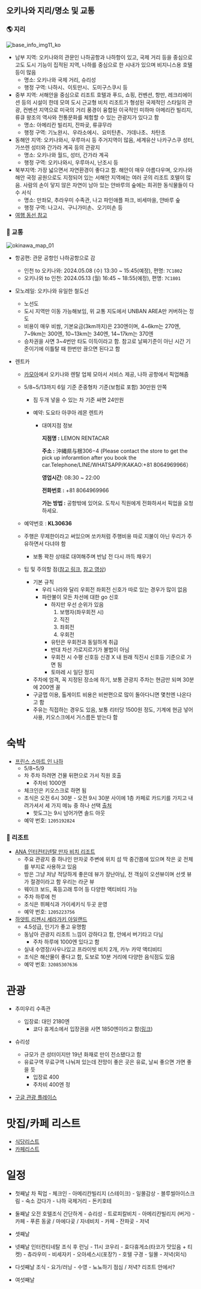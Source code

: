 ## 오키나와 지리/명소 및 교통

### 🌎 지리

![base_info_img11_ko](./../../images/okinawa_md/okinawa_map_00.png)

- 남부 지역: 오키나와의 관문인 나하공항과 나하항이 있고, 국제 거리 등을 중심으로 고도 도시 기능이 집적된 지역, 나하를 중심으로 한 시내가 있으며 비지니스용 호텔 등이 많음
  - 명소: 오키나와 국제 거리, 슈리성
  - 행정 구역: 나하시、이토만시、도미구스쿠시 등
- 중부 지역: 서해안을 중심으로 리조트 호텔과 푸드, 쇼핑, 컨벤션, 항만, 레크리에이션 등의 시설이 한데 모여 도시 근교형 비치 리조트가 형성된 국제적인 스타일의 관광, 컨벤션 지역으로 미국의 거리 풍경이 융합된 이국적인 미하마 아메리칸 빌리지, 류큐 왕조의 역사와 전통문화를 체험할 수 있는 관광지가 있다고 함
  - 명소: 아메리칸 빌리지, 잔파곶, 류큐무라
  - 행정 구역: 기노완시、우라소에시、요미탄촌、가데나초、차탄초
- 동해안 지역: 오키나와시, 우루마시 등 주거지역이 많음, 세계유산 나카구스쿠 성터, 가쓰렌 성터와 간가라 계곡 등의 관광지
  - 명소: 오키나와 월드, 성터, 간가라 계곡
  - 행정 구역: 오키나와시, 우루마시, 난조시 등
- 북부지역: 가장 넓으면서 자연환경이 좋다고 함. 해안이 매우 아름다우며, 오키나와 해안 국정 공원으로도 지정되어 있는 서해안 지역에는 여러 곳의 리조트 호텔이 많음. 사람의 손이 닿지 않은 자연이 남아 있는 얀바루의 숲에는 희귀한 동식물들이 다수 서식
  - 명소: 만좌모, 추라우미 수족관, 나고 파인애플 파크, 비세마을, 얀바루 숲
  - 행정 구역: 나고시、구니가미손、오기미손 등
- [여행 동선 참고](https://brunch.co.kr/@yunjo/197)



### 🚐 교통

![okinawa_map_01](../../images/okinawa_md/okinawa_map_01.png)

- 항공편: 관문 공항인 나하공항으로 감
  - 인천 to 오키나와: 2024.05.08 (수) 13:30 ~ 15:45(예정), 편명: `7C1802`
  - 오키나와 to 인천: 2024.05.13 (월) 16:45 ~ 18:55(예정), 편명: `7C1801`
  
- 모노레일: 오키나와 유일한 철도선
  - 노선도
  - 도시 지역만 이동 가능해보임, 위 교통 지도에서 UNBAN AREA만 커버하는 정도
  - 비용이 매우 비쌈, 기본요금(3km까지)은 230엔이며, 4~6km는 270엔, 7~9km는 300엔, 10~13km는 340엔, 14~17km는 370엔
  - 승차권을 사면 3~4번만 타도 이득이라고 함. 참고로 날짜기준이 아닌 시간 기준이기에 이틀탈 때 한번만 끊으면 된다고 함
  
- 렌트카
  - [카모아](https://carmore.kr/home/)에서 오키나와 렌탈 업체 모아서 서비스 제공, 나하 공항에서 픽업해줌
  - 5/8~5/13까지 6일 기준 준중형차 기준(보험료 포함) 30만원 안쪽
    
    - 짐 두개 넣을 수 있는 차 기준 싸면 24만원
    
    - 예약: 도요타 아쿠아 레몬 렌트카
    
      - 대여지점 정보
    
        **지점명 :** LEMON RENTACAR
    
        **주소 :** 沖縄県与根306−4 (Please contact the store to get the pick up inforamtion after you book the car.Telephone/LINE/WHATSAPP/KAKAO:+81 8064969966）
    
        **영업시간**: 08:30 ~ 22:00
    
        **전화번호 :** +81 8064969966
    
        **가는 방법 :**
        공항밖에 있어요. 도착시 직원에게 전화하셔서 픽업을 요청하세요.
  
  - 예약번호 :  **KL30636**
  
  - 주행은 무제한이라고 써있으며 쏘카처럼 주행비용 따로 지불이 아닌 우리가 주유하면서 다녀야 함
    - 보통 꽉찬 상태로 대여해주며 반납 전 다시 까득 채우기
  - 팁 및 주의할 점([참고 링크](https://brunch.co.kr/@yunjo/197), [참고 영상](https://www.youtube.com/watch?v=_1Jb3rj1zMg))
    - 기본 규칙
      - 우리 나라와 달리 우회전 좌회전 신호가 따로 있는 경우가 많이 없음
      - 파란불이 모든 차선에 대한  go  신호
        - 하지만 우선 순위가 있음
          1. 보행자(좌우회전 시)
          2. 직진
          3. 좌회전
          4. 우회전
        - 유턴은 우회전과 동일하게 취급
        - 반대 차선  가로지르기가 불법이 아님
        - 우회전 시 수평 신호등 신경 X 내 원래 직진시 신호등 기준으로 가면 됨
        - 토마레 시 일단 정지
    - 주차에 엄격, 꼭 지정된 장소에 하기, 보통 관광지 주차는 현금만 되며 30분에 200엔 꼴
    - 구글맵 이용, 톨게이트 비용은 비싼편으로 많이 돌아다니면 몇천엔 나온다고 함
    - 주유는 직접하는 경우도 있음, 보통 리터당 1500원 정도, 기계에 현금 넣어 사용, 키오스크에서 거스름돈 받는다 함



# 숙박

- [프린스 스마트 인 나하](https://maps.app.goo.gl/xZZEFARNkgagnhLr8)
  - 5/8~5/9
  - 차 주차 하려면 건물 뒤편으로 가서 직원 호출
    - 주차비 1000엔
  - 체크인은 키오스크로 하면 됨
  - 조식은 오전 6시 30분 - 오전 9시 30분 사이에 1층 카페로 카드키를 가지고 내려가셔서 세 가지 메뉴 중 하나 선택 [출처](https://blog.naver.com/bbangs0927/223405038944)
    - 핫도그는 9시 넘어가면 솔드 아웃
  - 예약 번호: `1205192824`

### 🌅 리조트

- [ANA 인터컨티넨탈 만자 비치 리조트](https://www.google.com/travel/hotels/s/GspnAwyU6YuxDygg9)
  - 주요 관광지 중 하나인 만자곶 주변에 위치 섬 딱 중간쯤에 있으며 작은 곶 전체를 부지로 사용하고 있음
  - 방은 그냥 저냥 적당하게 좋은데 뷰가 장난아님, 전 객실이 오션뷰이며 선셋 뷰가 절경이라고 함 우리는 라군 뷰
  - 웨이크 보드, 혹등고래 투어 등 다양한 액티비티 가능
  - 주차 하루에 천
  - 조식은 뷔페식과 가이세키식 두곳 운영
  - 예약 번호: `1205223756`
- [하얏트 리젠시 세라가키 아일랜드](https://www.google.com/travel/hotels/s/YnA4VZHkNREheMxo9)
  - 4.5성급, 인기가 좋고 유명함
  - 동남아 관광지 리조트 느낌이 강하다고 함, 안에서 버기타고 다님
    - 주차 하루에 1000엔 있다고 함
  - 실내 수영장/사우나있고 프라이빗 비치 2개, 카누 카약 액티비티
  - 조식은 해산물이 좋다고 함, 도보로 10분 거리에 다양한 음식점도 있음
  - 예약 번호: `32085307636`



# 관광

-  추미우리 수족관
   - 입장료: 대인 2180엔
     - 쿄다 휴게소에서 입장권을 사면 1850엔이라고 함([링크](https://m.blog.naver.com/me6746/223105221804))
-  슈리성
   - 규모가 큰 성터이지만 19년 화재로 만이 전소됐다고 함
   - 유료구역 무료구역 나눠져 있는데 전망이 좋은 곳은 유료, 날씨 좋으면 가면 좋을 듯
     - 입장료 400
     - 주차비 400엔 정

- [구글 관광 플레이스](https://maps.app.goo.gl/Ay6HYxr8YbhgikGi7)



# 맛집/카페 리스트

- [식당리스트](https://maps.app.goo.gl/afBuSQzLCUA8dqSK7)
- [카페리스트](https://maps.app.goo.gl/j3QN3y2ASCxxADr58)



# 일정

- 첫째날
  차 픽업 - 체크인 - 아메리칸빌리지 (스테이크) - 일몰감상 - 블루씰아이스크림 - 숙소 갔다가 - 나하 국제거리 - 돈키호테

- 둘째날
  오전 호텔조식 간단하게 - 슈리성 - 트로피칼비치 - 아메리칸빌리지 (버거) - 카페 - 푸른 동굴 / 마에다곶 / 자네비치 - 카페 - 잔파곶 - 저녁

- 셋째날



- 넷째날
  인터컨티네탈 조식 후 런닝 - 11시 코우리 - 효다휴게소(타코가 맛있음 + 티켓) - 츄라우미 - 비세자키 - 오아세스시(포장?) - 호텔 구경 - 일몰 - 저녁(외식)

- 다섯째날
  조식 - 요가/러닝 - 수영 - 뇨뇨하기
  점심 / 저녁? 리조트 안에서?

- 여섯째날
